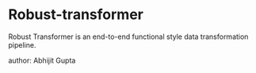 <h1> Robust-transformer </h1>

Robust Transformer is an end-to-end functional style data transformation pipeline. 

author: Abhijit Gupta

